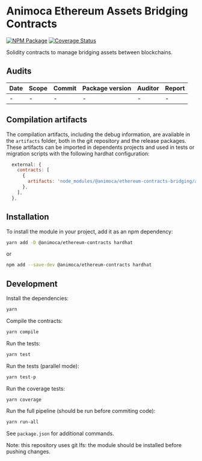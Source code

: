 # Animoca Ethereum Assets Bridging Contracts

[![NPM Package](https://img.shields.io/npm/v/@animoca/ethereum-contracts-bridging.svg)](https://www.npmjs.org/package/@animoca/ethereum-contracts-bridging)
[![Coverage Status](https://codecov.io/gh/animoca/ethereum-contracts-bridging/graph/badge.svg)](https://codecov.io/gh/animoca/ethereum-contracts-bridging)

Solidity contracts to manage bridging assets between blockchains.

## Audits

| Date | Scope | Commit | Package version | Auditor | Report |
| ---- | ----- | ------ | --------------- | ------- | ------ |
| -    | -     | -      | -               | -       | -      |

## Compilation artifacts

The compilation artifacts, including the debug information, are available in the `artifacts` folder, both in the git repository and the release packages. These artifacts can be imported in dependents projects and used in tests or migration scripts with the following hardhat configuration:

```javascript
  external: {
    contracts: [
      {
        artifacts: 'node_modules/@animoca/ethereum-contracts-bridging/artifacts',
      },
    ],
  },
```

## Installation

To install the module in your project, add it as an npm dependency:

```bash
yarn add -D @animoca/ethereum-contracts hardhat
```

or

```bash
npm add --save-dev @animoca/ethereum-contracts hardhat
```

## Development

Install the dependencies:

```bash
yarn
```

Compile the contracts:

```bash
yarn compile
```

Run the tests:

```bash
yarn test
```

Run the tests (parallel mode):

```bash
yarn test-p
```

Run the coverage tests:

```bash
yarn coverage
```

Run the full pipeline (should be run before commiting code):

```bash
yarn run-all
```

See `package.json` for additional commands.

Note: this repository uses git lfs: the module should be installed before pushing changes.

